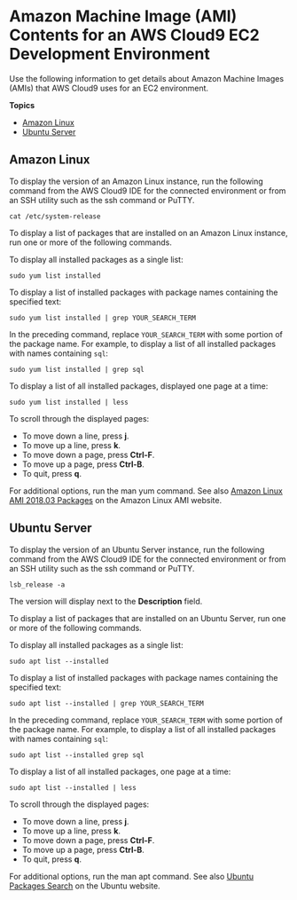 # Amazon Machine Image \(AMI\) Contents for an AWS Cloud9 EC2 Development Environment<a name="ami-contents"></a>

Use the following information to get details about Amazon Machine Images \(AMIs\) that AWS Cloud9 uses for an EC2 environment\.

**Topics**
+ [Amazon Linux](#ami-contents-amazon-linux)
+ [Ubuntu Server](#ami-contents-ubuntu-server)

## Amazon Linux<a name="ami-contents-amazon-linux"></a>

To display the version of an Amazon Linux instance, run the following command from the AWS Cloud9 IDE for the connected environment or from an SSH utility such as the ssh command or PuTTY\.

```
cat /etc/system-release
```

To display a list of packages that are installed on an Amazon Linux instance, run one or more of the following commands\.

To display all installed packages as a single list:

```
sudo yum list installed
```

To display a list of installed packages with package names containing the specified text:

```
sudo yum list installed | grep YOUR_SEARCH_TERM
```

In the preceding command, replace `YOUR_SEARCH_TERM` with some portion of the package name\. For example, to display a list of all installed packages with names containing `sql`:

```
sudo yum list installed | grep sql
```

To display a list of all installed packages, displayed one page at a time:

```
sudo yum list installed | less
```

To scroll through the displayed pages:
+ To move down a line, press **j**\.
+ To move up a line, press **k**\.
+ To move down a page, press **Ctrl\-F**\.
+ To move up a page, press **Ctrl\-B**\.
+ To quit, press **q**\.

For additional options, run the man yum command\. See also [Amazon Linux AMI 2018\.03 Packages](https://aws.amazon.com/amazon-linux-ami/2018-03-packages/) on the Amazon Linux AMI website\.

## Ubuntu Server<a name="ami-contents-ubuntu-server"></a>

To display the version of an Ubuntu Server instance, run the following command from the AWS Cloud9 IDE for the connected environment or from an SSH utility such as the ssh command or PuTTY\.

```
lsb_release -a
```

The version will display next to the **Description** field\.

To display a list of packages that are installed on an Ubuntu Server, run one or more of the following commands\.

To display all installed packages as a single list:

```
sudo apt list --installed
```

To display a list of installed packages with package names containing the specified text:

```
sudo apt list --installed | grep YOUR_SEARCH_TERM
```

In the preceding command, replace `YOUR_SEARCH_TERM` with some portion of the package name\. For example, to display a list of all installed packages with names containing `sql`:

```
sudo apt list --installed grep sql
```

To display a list of all installed packages, one page at a time:

```
sudo apt list --installed | less
```

To scroll through the displayed pages:
+ To move down a line, press **j**\.
+ To move up a line, press **k**\.
+ To move down a page, press **Ctrl\-F**\.
+ To move up a page, press **Ctrl\-B**\.
+ To quit, press **q**\.

For additional options, run the man apt command\. See also [Ubuntu Packages Search](https://packages.ubuntu.com/) on the Ubuntu website\.